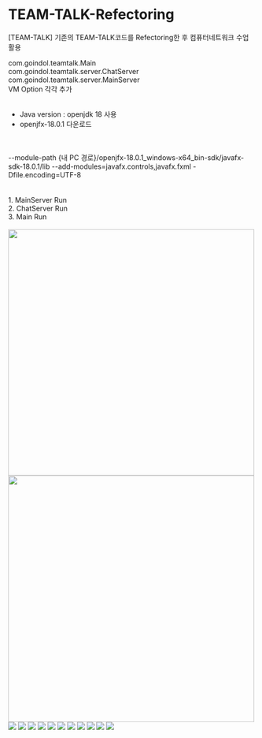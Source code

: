 # TEAM-TALK-Refectoring
[TEAM-TALK] 기존의 TEAM-TALK코드를 Refectoring한 후 컴퓨터네트워크 수업 활용

com.goindol.teamtalk.Main
<br/>
com.goindol.teamtalk.server.ChatServer
<br/>
com.goindol.teamtalk.server.MainServer
<br/>
VM Option 각각 추가
<br/>
<br/>
+ Java version : openjdk 18 사용
+ openjfx-18.0.1 다운로드
<br/>
<br/>
--module-path
{내 PC 경로}/openjfx-18.0.1_windows-x64_bin-sdk/javafx-sdk-18.0.1/lib
--add-modules=javafx.controls,javafx.fxml
-Dfile.encoding=UTF-8

<br/>
<br/>
<br/>
1. MainServer Run
<br/>
2. ChatServer Run
<br/>
3. Main Run
<br/>
<br/>

<img width="500" src="https://user-images.githubusercontent.com/74559561/208594826-ab4c5799-f272-4259-85f1-56fb7f107097.png">
<img width="500" src="https://user-images.githubusercontent.com/74559561/208594846-b7c6fd3a-ae37-48fe-a88b-70430b81dd5c.png">
<img src="https://user-images.githubusercontent.com/74559561/208594864-aa1cf125-3937-45aa-a9ea-da68d1522c21.png">
<img src="https://user-images.githubusercontent.com/74559561/208594870-13908a33-6c7f-4409-92ab-3f6a38c00ea1.png">
<img src="https://user-images.githubusercontent.com/74559561/208594878-d776c987-1c39-49ea-b505-e16de80c2ff5.png">
<img src="https://user-images.githubusercontent.com/74559561/208594884-6de42d26-9460-40ce-b2a7-451c17cee58b.png">
<img src="https://user-images.githubusercontent.com/74559561/208594896-9727b688-8a5d-4f1e-a966-5b115eb3011a.png">
<img src="https://user-images.githubusercontent.com/74559561/208594907-d5c875c2-66fc-49be-a730-6ed160d42739.png">
<img src="https://user-images.githubusercontent.com/74559561/208594911-1b5cdb87-2403-4be5-879a-4561857d7358.png">
<img src="https://user-images.githubusercontent.com/74559561/208594917-4e3d52d1-28f4-49d7-a39c-76fd119d60d2.png">
<img src="https://user-images.githubusercontent.com/74559561/208594924-cc60821e-35b8-4810-a46b-abba572f0fd6.png">
<img src="https://user-images.githubusercontent.com/74559561/208594931-329ca8fc-6d49-4e89-980f-18373a459b87.png">
<img src="https://user-images.githubusercontent.com/74559561/208594938-ec9a5ae5-12e7-4892-bc54-86bdf5702582.png">

